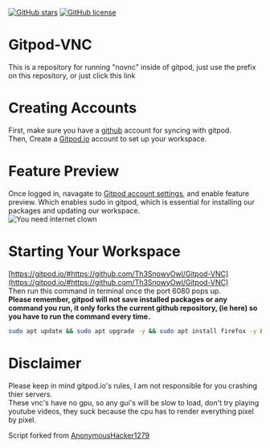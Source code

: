 [![GitHub stars](https://img.shields.io/github/stars/Th3SnowyOwl/Gitpod-VNC?label=Stars&style=plastic)](https://github.com/Th3SnowyOwl/Gitpod-VNC/stargazers)
[![GitHub license](https://img.shields.io/github/license/Th3SnowyOwl/Gitpod-VNC)](https://github.com/Th3SnowyOwl/Gitpod-VNC)  
# Gitpod-VNC  
This is a repository for running "novnc" inside of gitpod, just use the prefix on this repository, or just click this link   
# Creating Accounts  
First, make sure you have a [github](https://github.com/join?ref_cta=Sign+up&ref_loc=header+logged+out&ref_page=%2F&source=header-home) account for syncing with gitpod.  
Then, Create a [Gitpod.io](https://gitpod.io/login/) account to set up your workspace.  
# Feature Preview  
Once logged in, navagate to [Gitpod account settings](https://gitpod.io/settings/), and enable feature preview. Which enables sudo in gitpod, which is essential for installing our packages and updating our workspace.  
![You need internet clown](https://raw.githubusercontent.com/Th3SnowyOwl/Gitpod-VNC/master/image.png)  
# Starting Your Workspace
[https://gitpod.io/#https://github.com/Th3SnowyOwl/Gitpod-VNC](https://gitpod.io/#https://github.com/Th3SnowyOwl/Gitpod-VNC)  
Then run this command in terminal once the port 6080 pops up.  
**Please remember, gitpod will not save installed packages or any command you run, it only forks the current github repository, (ie here) so you have to run the command every time.**  
```bash
sudo apt update && sudo apt upgrade -y && sudo apt install firefox -y && firefox
```  
# Disclaimer
Please keep in mind gitpod.io's rules, I am not responsible for you crashing thier servers.  
These vnc's have no gpu, so any gui's will be slow to load, don't try playing youtube videos, they suck because the cpu has to render everything pixel by pixel. 


Script forked from [AnonymousHacker1279](https://github.com/AnonymousHacker1279)
